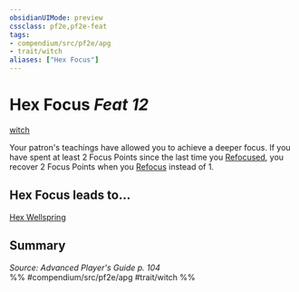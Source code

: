 ```yaml
---
obsidianUIMode: preview
cssclass: pf2e,pf2e-feat
tags:
- compendium/src/pf2e/apg
- trait/witch
aliases: ["Hex Focus"]
---
```

# Hex Focus  *Feat 12*  
[witch](Reference/Rules/Traits/witch-apg.md "Witch Class Trait")  


Your patron's teachings have allowed you to achieve a deeper focus. If you have spent at least 2 Focus Points since the last time you [Refocused](refocus.md), you recover 2 Focus Points when you [Refocus](refocus.md) instead of 1.

## Hex Focus leads to...

[Hex Wellspring](hex-wellspring-apg.md)

## Summary

*Source: Advanced Player's Guide p. 104*  
%% #compendium/src/pf2e/apg #trait/witch %%